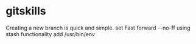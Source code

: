 # gitskills
Creating a new branch is quick and simple. set Fast forward --no-ff 
using stash functionality
add /usr/bin/env
